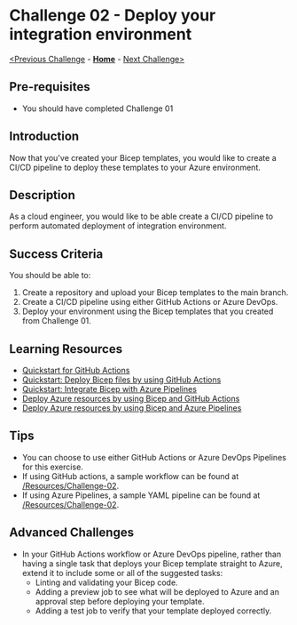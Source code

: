 # Challenge 02 - Deploy your integration environment


[<Previous Challenge](./Challenge-01.md) - **[Home](../readme.md)** - [Next Challenge>](./Challenge-03.md)

## Pre-requisites

- You should have completed Challenge 01

## Introduction

Now that you've created your Bicep templates, you would like to create a CI/CD pipeline to deploy these templates to your Azure environment. 

## Description
As a cloud engineer, you would like to be able create a CI/CD pipeline to perform automated deployment of integration environment.

## Success Criteria

You should be able to:
1. Create a repository and upload your Bicep templates to the main branch.
1. Create a CI/CD pipeline using either GitHub Actions or Azure DevOps.
1. Deploy your environment using the Bicep templates that you created from Challenge 01.


## Learning Resources

- [Quickstart for GitHub Actions](https://docs.github.com/en/actions/quickstart)
- [Quickstart: Deploy Bicep files by using GitHub Actions](https://docs.microsoft.com/en-us/azure/azure-resource-manager/bicep/deploy-github-actions?tabs=CLI)
- [Quickstart: Integrate Bicep with Azure Pipelines](https://docs.microsoft.com/en-us/azure/azure-resource-manager/bicep/add-template-to-azure-pipelines?tabs=CLI)
- [Deploy Azure resources by using Bicep and GitHub Actions](https://docs.microsoft.com/en-us/learn/paths/bicep-github-actions/)
- [Deploy Azure resources by using Bicep and Azure Pipelines](https://docs.microsoft.com/en-gb/learn/paths/bicep-azure-pipelines/)


## Tips
- You can choose to use either GitHub Actions or Azure DevOps Pipelines for this exercise.
- If using GitHub actions, a sample workflow can be found at [/Resources/Challenge-02](./Resources/Challenge-02).
- If using Azure Pipelines, a sample YAML pipeline can be found at [/Resources/Challenge-02](./Resources/Challenge-02).

## Advanced Challenges

- In your GitHub Actions workflow or Azure DevOps pipeline, rather than having a single task that deploys your Bicep template straight to Azure, extend it to include some or all of the suggested tasks:
    - Linting and validating your Bicep code.
    - Adding a preview job to see what will be deployed to Azure and an approval step before deploying your template.
    - Adding a test job to verify that your template deployed correctly.
